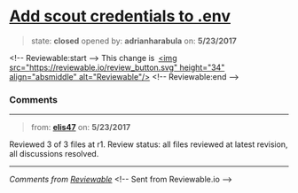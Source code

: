 # [Add scout credentials to .env](https://github.com/adrianharabula/condr/pull/120)

> state: **closed** opened by: **adrianharabula** on: **5/23/2017**



&lt;!-- Reviewable:start --&gt;
This change is [&lt;img src&#x3D;&quot;https://reviewable.io/review_button.svg&quot; height&#x3D;&quot;34&quot; align&#x3D;&quot;absmiddle&quot; alt&#x3D;&quot;Reviewable&quot;/&gt;](https://reviewable.io/reviews/adrianharabula/condr/120)
&lt;!-- Reviewable:end --&gt;


### Comments

---
> from: [**elis47**](https://github.com/adrianharabula/condr/pull/120#issuecomment-303365869) on: **5/23/2017**





Reviewed 3 of 3 files at r1.
Review status: all files reviewed at latest revision, all discussions resolved.

---



*Comments from [Reviewable](https://reviewable.io:443/reviews/adrianharabula/condr/120)*
&lt;!-- Sent from Reviewable.io --&gt;

